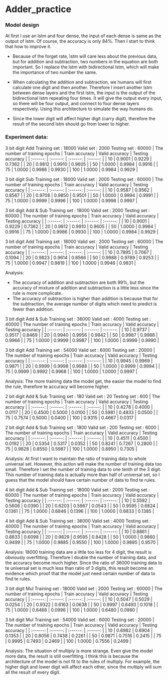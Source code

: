 # Adder_practice

### Model design
At first I use an lstm and four dense, the input of each dense is same as the output of lstm. Of course, the accuracy is only 84%.
Then I start to think that how to improve it.

* Because of the forget rate, lstm will care less about the previous data, but for addition and subtraction, two numbers in the equation are both important. So I replace the lstm with bidirectional lstm, which will make the importance of two number the same.

* When calculating the addition and subtraction, we humans will first calculate one digit and then another. Therefore I insert another lstm between dense layers and the first lstm, the input is the output of the bidirectional lstm repeating four times. It will give the output every input, so there will be four output, and connect to four dense layers respectively. Using this architecture to simulate the way humans do.

* Since the lower digit will affect higher digit (carry digit), therefore the result of the second lstm should go from lower to higher.

### Experiment data:

3 bit digit
Add
Training set : 18000
Valid set : 2000
Testing set : 60000
| The number of training epochs | Train accuracy | Valid accuracy | Testing accuracy |
| :------: | :------: | :------: | :------: |
| 10 | 0.9001 | 0.9229 | 0.7362 |
| 20 | 0.9812 | 0.9910 | 0.9605 |
| 50 | 1.0000 | 0.9984 | 0.9916 |
| 75 | 1.0000 | 0.9986 | 0.9930 |
| 100 | 1.0000 | 0.9984 | 0.9929 |


3 bit digit
Sub
Training set : 18000
Valid set : 2000
Testing set : 60000
| The number of training epochs | Train accuracy | Valid accuracy | Testing accuracy |
| :------: | :------: | :------: | :------: |
| 10 | 0.9587 | 0.9562 | 0.8567 |
| 20 | 0.9708 | 0.9850 | 0.9501 |
| 50 | 1.0000 | 0.9994 | 0.9991 |
| 75 | 1.0000 | 0.9999 | 0.9996 |
| 100 | 1.0000 | 0.9998 | 0.9997 |


3 bit digit
Add & Sub
Training set : 18000
Valid set : 2000
Testing set : 60000
| The number of training epochs | Train accuracy | Valid accuracy | Testing accuracy |
| :------: | :------: | :------: | :------: |
| 10 | 0.9001 | 0.9229 | 0.7362 |
| 20 | 0.9812 | 0.9910 | 0.9605 |
| 50 | 1.0000 | 0.9984 | 0.9916 |
| 75 | 1.0000 | 0.9986 | 0.9930 |
| 100 | 1.0000 | 0.9984 | 0.9929 |

3 bit digit
Add
Training set : 18000
Valid set : 2000
Testing set : 60000
| The number of training epochs | Train accuracy | Valid accuracy | Testing accuracy |
| :------: | :------: | :------: | :------: |
| 10 | 0.7895 | 0.7067 | 0.1094 |
| 20 | 0.9823 | 0.9614 | 0.8566 |
| 50 | 0.9988 | 0.9789 | 0.9253 |
| 75 | 1.0000 | 0.9947 | 0.9819 |
| 100 | 1.0000 | 0.9946 | 0.9831 |

Analysis:
* The accuracy of addition and subtraction are both 99%, but the accuracy of mixture of addition and subtraction is a little less since the rule is more complicate.
* The accuracy of subtraction is higher than addition is because that for the subtraction, the average number of digits which need to predict is fewer than addition.



3 bit digit
Add & Sub
Training set : 36000
Valid set : 4000
Testing set : 40000
| The number of training epochs | Train accuracy | Valid accuracy | Testing accuracy |
| :------: | :------: | :------: | :------: |
| 10 | 0.9737 | 0.9517 | 0.8469 |
| 20 | 0.9940 | 0.9956 | 0.9842 |
| 50 | 0.9987 | 0.9988 | 0.9966 |
| 75 | 1.0000 | 0.9999 | 0.9987 |
| 100 | 1.0000 | 0.9999 | 0.9990 |

3 bit digit
Add
Training set : 54000
Valid set : 6000
Testing set : 20000
| The number of training epochs | Train accuracy | Valid accuracy | Testing accuracy |
| :------: | :------: | :------: | :------: |
| 10 | 0.9945 | 0.9969 | 0.9871 |
| 20 | 0.9999 | 0.9998 | 0.9988 |
| 50 | 1.0000 | 0.9999 | 0.9994 |
| 75 | 0.9999 | 0.9992 | 0.9968 |
| 100 | 1.0000 | 1.0000 | 0.9997 |

Analysis:
The more training data the model get, the easier the model to find the rule, therefore te accuracy will become higher.



2 bit digit
Add & Sub
Training set : 180
Valid set : 20
Testing set : 600
| The number of training epochs | Train accuracy | Valid accuracy | Testing accuracy |
| :------: | :------: | :------: | :------: |
| 10 | 0.4278 | 0.4000 | 0.0117 |
| 20 | 0.4500 | 0.5000 | 0.0100 |
| 50 | 0.5981 | 0.4833 | 0.0500 |
| 75 | 0.7574 | 0.5000 | 0.0400 |
| 100 | 0.9315 | 0.4667 | 0.0317 |

2 bit digit
Add & Sub
Training set : 1800
Valid set : 200
Testing set : 6000
| The number of training epochs | Train accuracy | Valid accuracy | Testing accuracy |
| :------: | :------: | :------: | :------: |
| 10 | 0.4511 | 0.4500 | 0.0192 |
| 20 | 0.5354 | 0.5317 | 0.0352 |
| 50 | 0.8241 | 0.7267 | 0.2800 |
| 75 | 0.9828 | 0.8550 | 0.5987 |
| 100 | 1.0000 | 0.8950 | 0.7305 |

Analysis:
At first I want to maintain the ratio of training data to whole universal set. However, this action will make the number of training data too small.
Therefore I set the number of training data to one tenth of the 3 digit.
This number of training data is actually more than half of universal set, so I guess that the model should have certain number of data to find te rules. 



4 bit digit
Add & Sub
Training set : 18000
Valid set : 2000
Testing set : 60000
| The number of training epochs | Train accuracy | Valid accuracy | Testing accuracy |
| :------: | :------: | :------: | :------: |
| 10 | 0.5592 | 0.5606 | 0.0390 |
| 20 | 0.6203 | 0.5967 | 0.0543 |
| 50 | 0.9595 | 0.6824 | 0.1361 |
| 75 | 1.0000 | 0.6846 | 0.1396 |
| 100 | 1.0000 | 0.6833 | 0.1385 |


4 bit digit
Add & Sub
Training set : 36000
Valid set : 4000
Testing set : 40000
| The number of training epochs | Train accuracy | Valid accuracy | Testing accuracy |
| :------: | :------: | :------: | :------: |
| 10 | 0.8861 | 0.8833 | 0.6098 |
| 20 | 0.9829 | 0.9595 | 0.8428 |
| 50 | 1.0000 | 0.9860 | 0.9499 |
| 75 | 1.0000 | 0.9885 | 0.9550 |
| 100 | 1.0000 | 0.9885 | 0.9570 |

Analysis:
18000 training data are a little too less for 4 digit, the result is obviously overfitting. Therefore I double the number of training data, and the accuracy become much higher.
Since the ratio of 36000 training data to te universal set is much less than ratio of 3 digits, this result become an evidence which proof that the model just need certain number of data to find te rules.



3 bit digit
Mul
Training set : 18000
Valid set : 2000
Testing set : 60000
| The number of training epochs | Train accuracy | Valid accuracy | Testing accuracy |
| :------: | :------: | :------: | :------: |
| 10 | 0.5047 | 0.5029 | 0.0254 |
| 20 | 0.9322 | 0.6163 | 0.0638 |
| 50 | 0.9997 | 0.6493 | 0.1018 |
| 75 | 1.0000 | 0.6468 | 0.0996 |
| 100 | 1.0000 | 0.6480 | 0.0980 |


3 bit digit
Mul
Training set : 54000
Valid set : 6000
Testing set : 20000
| The number of training epochs | Train accuracy | Valid accuracy | Testing accuracy |
| :------: | :------: | :------: | :------: |
| 10 | 0.6982 | 0.6904 | 0.1353 |
| 20 | 0.8056 | 0.7438 | 0.2261 |
| 50 | 0.9871 | 0.7516 | 0.2415 |
| 75 | 0.9995 | 0.7493 | 0.2469 |
| 100 | 1.0000 | 0.7556 | 0.2499 |

Analysis:
The situation of multiply is more strange. Even give the model more data, the result is still overfitting.
I think this is because the architecture of the model is not fit to the rules of multiply. For example, the higher digit and lower digit will affect each other, since the multiply will sum all the result of every digit.

